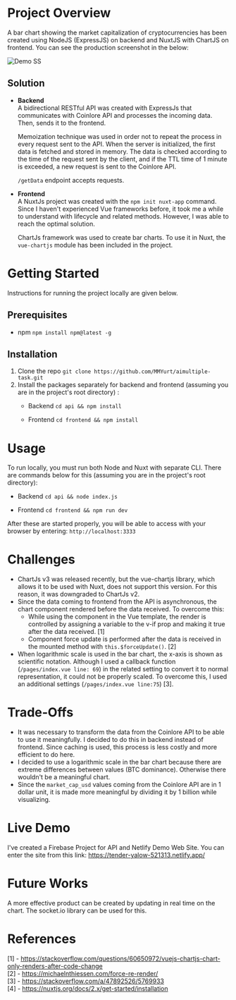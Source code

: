 
# Project Overview

A bar chart showing the market capitalization of cryptocurrencies has been created using NodeJS (ExpressJS) on backend and NuxtJS with ChartJS on frontend. You can see the production screenshot in the below:

![Demo SS](https://i.imgur.com/IZvHkm9.png)
## Solution
- **Backend**<br>
	A bidirectional RESTful API was created with ExpressJs that communicates with Coinlore API and processes the incoming data. Then, sends it to the frontend. 
	
	Memoization technique was used in order not to repeat the process in every request sent to the API. When the server is initialized, the first data is fetched and stored in memory. The data is checked according to the time of the request sent by the client, and if the TTL time of 1 minute is exceeded, a new request is sent to the Coinlore API.
	
	`/getData` endpoint accepts requests.
	

- **Frontend**<br>
A NuxtJs project was created with the `npm init nuxt-app` command. Since I haven't experienced Vue frameworks before, it took me a while to understand with lifecycle and related methods. However, I was able to reach the optimal solution.

	ChartJs framework was used to create bar charts. To use it in Nuxt, the `vue-chartjs` module has been included in the project.



# Getting Started
Instructions for running the project locally are given below.
## Prerequisites
- npm 
`npm install npm@latest -g`
## Installation
1. Clone the repo
`git clone https://github.com/MMYurt/aimultiple-task.git`
2. Install the packages separately for backend and frontend (assuming you are in the project's root directory) :
	- Backend
	`cd api && npm install`
	
	- Frontend
	`cd frontend && npm install`
# Usage
To run locally, you must run both Node and Nuxt with separate CLI. There are commands below for this (assuming you are in the project's root directory):
- Backend
`cd api && node index.js`

- Frontend
`cd frontend && npm run dev`

After these are started properly, you will be able to access with your browser by entering: `http://localhost:3333`



# Challenges

- ChartJs v3 was released recently, but the vue-chartjs library, which allows it to be used with Nuxt, does not support this version. For this reason, it was downgraded to ChartJs v2.
- Since the data coming to frontend from the API is asynchronous, the chart component rendered before the data received. To overcome this:
	- While using the component in the Vue template, the render is controlled by assigning a variable to the v-if prop and making it true after the data received. [1]
	-  Component force update is performed after the data is received in the mounted method with `this.$forceUpdate()`. [2]
- When logarithmic scale is used in the bar chart, the x-axis is shown as scientific notation. Although I used a callback function (`/pages/index.vue line: 69`) in the related setting to convert it to normal representation, it could not be properly scaled. To overcome this, I used an additional settings (`/pages/index.vue line:75`) [3].

# Trade-Offs
- It was necessary to transform the data from the Coinlore API to be able to use it meaningfully. I decided to do this in backend instead of frontend. Since caching is used, this process is less costly and more efficient to do here.
- I decided to use a logarithmic scale in the bar chart because there are extreme differences between values (BTC dominance). Otherwise there wouldn't be a meaningful chart.
- Since the `market_cap_usd` values coming from the Coinlore API are in 1 dollar unit, it is made more meaningful by dividing it by 1 billion while visualizing.

# Live Demo
I've created a Firebase Project for API and Netlify Demo Web Site. You can enter the site from this link:
 https://tender-yalow-521313.netlify.app/

# Future Works
A more effective product can be created by updating in real time on the chart. The socket.io library can be used for this.

# References
[1] - https://stackoverflow.com/questions/60650972/vuejs-chartjs-chart-only-renders-after-code-change <br>
[2] - https://michaelnthiessen.com/force-re-render/ <br>
[3] - https://stackoverflow.com/a/47892526/5769933 <br>
[4] - https://nuxtjs.org/docs/2.x/get-started/installation

